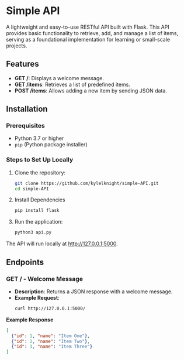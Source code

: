 # Simple API

A lightweight and easy-to-use RESTful API built with Flask. This API provides basic functionality to retrieve, add, and manage a list of items, serving as a foundational implementation for learning or small-scale projects.

## Features

- **GET /**: Displays a welcome message.
- **GET /items**: Retrieves a list of predefined items.
- **POST /items**: Allows adding a new item by sending JSON data.

## Installation

### Prerequisites
- Python 3.7 or higher
- `pip` (Python package installer)

### Steps to Set Up Locally
1. Clone the repository:
   ```bash
   git clone https://github.com/kylelknight/simple-API.git
   cd simple-API
2. Install Dependencies
   ```bash
   pip install flask
3. Run the application:
   ```bash
   python3 api.py
The API will run locally at http://127.0.0.1:5000.


## Endpoints

### **GET /** - Welcome Message
- **Description**: Returns a JSON response with a welcome message.
- **Example Request**:
  ```bash
  curl http://127.0.0.1:5000/

**Example Response**
  ```json
[
    {"id": 1, "name": "Item One"},
    {"id": 2, "name": "Item Two"},
    {"id": 3, "name": "Item Three"}
]



